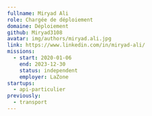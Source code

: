 ```yaml
---
fullname: Miryad Ali
role: Chargée de déploiement
domaine: Déploiement
github: Miryad3108
avatar: img/authors/miryad.ali.jpg
link: https://www.linkedin.com/in/miryad-ali/
missions:
  - start: 2020-01-06
    end: 2023-12-30
    status: independent
    employer: LaZone
startups:
  - api-particulier
previously:
  - transport
---
```



